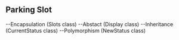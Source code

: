 ## Parking Slot

--Encapsulation (Slots class)
--Abstact (Display class)
--Inheritance (CurrentStatus class)
--Polymorphism (NewStatus class)